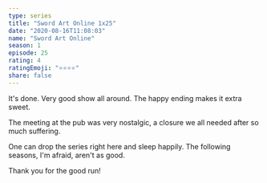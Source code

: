 ```yaml
---
type: series
title: "Sword Art Online 1x25"
date: "2020-08-16T11:08:03"
name: "Sword Art Online"
season: 1
episode: 25
rating: 4
ratingEmoji: "⭐️⭐️⭐️⭐️"
share: false
---
```


It's done. Very good show all around. The happy ending makes it extra sweet.

The meeting at the pub was very nostalgic, a closure we all needed after so much suffering.

One can drop the series right here and sleep happily. The following seasons, I'm afraid, aren't as good.

Thank you for the good run!
